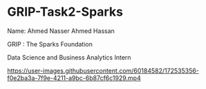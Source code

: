 # GRIP-Task2-Sparks

Name: Ahmed Nasser Ahmed Hassan

GRIP : The Sparks Foundation

Data Science and Business Analytics Intern

https://user-images.githubusercontent.com/60184582/172535356-f0e2ba3a-7f9e-4211-a9bc-6b87cf6c1929.mp4
